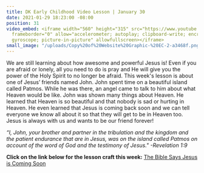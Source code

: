 ```yaml
---
title: DK Early Childhood Video Lesson | January 30
date: 2021-01-29 18:23:00 -08:00
position: 31
video_embed: <iframe width="560" height="315" src="https://www.youtube.com/embed/FoWjvb95wIQ"
  frameborder="0" allow="accelerometer; autoplay; clipboard-write; encrypted-media;
  gyroscope; picture-in-picture" allowfullscreen></iframe>
small_image: "/uploads/Copy%20of%20Website%20Graphic-%20EC-2-a3468f.png"
---
```


We are still learning about how awesome and powerful Jesus is! Even if you are afraid or lonely, all you need to do is pray and He will give you the power of the Holy Spirit to no longer be afraid. This week's lesson is about one of Jesus’ friends named John. John spent time on a beautiful island called Patmos. While he was there, an angel came to talk to him about what Heaven would be like. John was shown many things about Heaven. He learned that Heaven is so beautiful and that nobody is sad or hurting in Heaven. He even learned that Jesus is coming back soon and we can tell everyone we know all about it so that they will get to be in Heaven too. Jesus is always with us and wants to be our friend forever!

*“I, John, your brother and partner in the tribulation and the kingdom and the patient endurance that are in Jesus, was on the island called Patmos on account of the word of God and the testimony of Jesus." -Revelation 1:9*

**Click on the link below for the lesson craft this week:**
[The Bible Says Jesus is Coming Soon](https://drive.google.com/file/d/1Hw7S3n15hnYvZjDA6R8jbGVtNGZiRC00/view?usp=sharing)